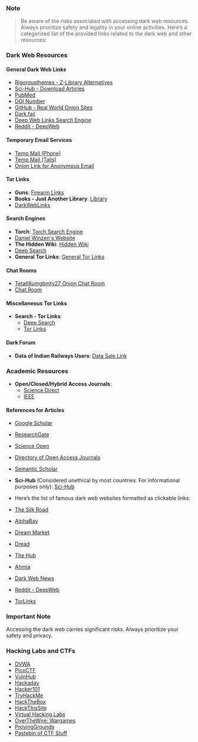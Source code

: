 
### Note

> Be aware of the risks associated with accessing dark web resources. Always prioritize safety and legality in your online activities.
Here’s a categorized list of the provided links related to the dark web and other resources:

### Dark Web Resources

#### General Dark Web Links
- [Rigorousthemes - Z-Library Alternatives](https://rigorousthemes.com/blog/best-z-library-alternatives/#1_Library_Genesis_-_Best_Z-Library_Alternative)
- [Sci-Hub - Download Articles](https://sci-hub.se/)
- [PubMed](https://pubmed.ncbi.nlm.nih.gov/)
- [DOI Number](https://doi.org/)
- [GitHub - Real World Onion Sites](https://github.com/alecmuffett/real-world-onion-sites)
- [Dark.fail](https://dark.fail/)
- [Deep Web Links Search Engine](https://deepweblinks.net/)
- [Reddit - DeepWeb](https://www.reddit.com/r/deepweb/)

#### Temporary Email Services
- [Temp Mail (Phone)](https://temp-mail.org/en/view/64ef431753f2b800fa710926)
- [Temp Mail (Tails)](https://tempmail.ninja/send-anonymous-email/)
- [Onion Link for Anonymous Email](http://links5v4bgk4oiob62kmp7bwi4tv2f2sygbsbbyseuhrnhut4zesgxid.onion/)

#### Tor Links
- **Guns**: [Firearm Links](http://firearmh73frrpeene3bbbdpxj3pgac3yvxafqve2jss3yt6uk4sjfid.onion/)
- **Books - Just Another Library**: [Library](http://libraryfyuybp7oyidyya3ah5xvwgyx6weauoini7zyz555litmmumad.onion/)
- [DarkWebLinks](http://dwltorbltw3tdjskxn23j2mwz2f4q25j4ninl5bdvttiy4xb6cqzikid.onion/)

#### Search Engines
- **Torch**: [Torch Search Engine](http://xmh57jrknzkhv6y3ls3ubitzfqnkrwxhopf5aygthi7d6rplyvk3noyd.onion/cgi-bin/omega/omega)
- [Daniel Winzen's Website](https://danwin1210.de/)
- **The Hidden Wiki**: [Hidden Wiki](http://wiki2zkamfya6mnyvk4aom4yjyi2kwsz7et3e4wnikcrypqv63rsskid.onion/)
- [Deep Search](http://search7tdrcvri22rieiwgi5g46qnwsesvnubqav2xakhezv4hjzkkad.onion/)
- **General Tor Links**: [General Tor Links](http://catalogpwwlccc5nyp3m3xng6pdx3rdcknul57x6raxwf4enpw3nymqd.onion/)

#### Chat Rooms
- [Tetatl6umgbmtv27 Onion Chat Room](http://tetatl6umgbmtv27.onion)
- [Chat Room](http://blkhatjxlrvc5aevqzz5t6kxldayog6jlx5h7glnu44euzongl4fh5ad.onion/)

#### Miscellaneous Tor Links
- **Search - Tor Links**: 
  - [Deep Search](http://search7tdrcvri22rieiwgi5g46qnwsesvnubqav2xakhezv4hjzkkad.onion/)
  - [Tor Links](http://5n4qdkw2wavc55peppyrelmb2rgsx7ohcb2tkxhub2gyfurxulfyd3id.onion/)

#### Dark Forum
- **Data of Indian Railways Users**: [Data Sale Link](http://hn.vernccvbvyi5qhfzyqengccj7lkove6bjot2xhh5kajhwvidqafczrad.onion/stories/34146425)

### Academic Resources
- **Open/Closed/Hybrid Access Journals**: 
  - [Science Direct](https://www.sciencedirect.com/)
  - [IEEE](https://ieeexplore.ieee.org/Xplore/home.jsp)

#### References for Articles
- [Google Scholar](https://scholar.google.com/)
- [ResearchGate](https://www.researchgate.net/)
- [Science Open](https://www.scienceopen.com/)
- [Directory of Open Access Journals](https://doaj.org/)
- [Semantic Scholar](https://www.semanticscholar.org/)
- **Sci-Hub** (Considered unethical by most countries. For informational purposes only): [Sci-Hub](https://sci-hub.se/)

- Here’s the list of famous dark web websites formatted as clickable links:

- [The Silk Road](http://silkroad6ownowfk.onion/)  
- [AlphaBay](http://alphabayd3gk2g2x.onion/)  
- [Dream Market](http://dreammarketl6m6z6.onion/)  
- [Dread](http://dreadbuxjmj2i5l3.onion/)  
- [The Hub](http://thehub7k7djuhs.onion/)  
- [Ahmia](http://ahmia.fi/)  
- [Dark Web News](http://darkwebnews.com/)  
- [Reddit - DeepWeb](https://www.reddit.com/r/deepweb/)  
- [TorLinks](http://torlinkbgs6neox.onion/)

### Important Note
Accessing the dark web carries significant risks. Always prioritize your safety and privacy.

### Hacking Labs and CTFs
- [DVWA](https://tryhackme.com/r/room/dvwa)
- [PicoCTF](https://picoctf.org/)
- [VulnHub](https://www.vulnhub.com/)
- [Hackaday](http://www.hackaday.com/)
- [Hacker101](https://ctf.hacker101.com/)
- [TryHackMe](https://tryhackme.com/login)
- [HackTheBox](https://app.hackthebox.eu/home)
- [HackThisSite](http://www.hackthissite.org/)
- [Virtual Hacking Labs](https://www.virtualhackinglabs.com/)
- [OverTheWire: Wargames](https://overthewire.org/wargames/)
- [ProvingGrounds](https://www.offensive-security.com/labs/individual/)
- [Pastebin of CTF Stuff](https://pastebin.com/u2QTfmZn)
